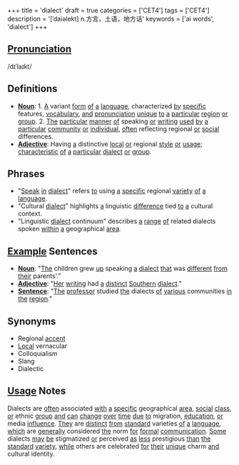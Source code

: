 +++
title = 'dialect'
draft = true
categories = ['CET4']
tags = ['CET4']
description = '[ˈdaiəlekt] n.方言，土语，地方话'
keywords = ['ai words', 'dialect']
+++

## [Pronunciation](/post/pronunciation/)
/dɪˈlaɪkt/

## Definitions
- **[Noun](/post/noun/)**: 1. [A](/post/a/) variant [form](/post/form/) [of](/post/of/) [a](/post/a/) [language](/post/language/), characterized [by](/post/by/) [specific](/post/specific/) features, [vocabulary](/post/vocabulary/), [and](/post/and/) [pronunciation](/post/pronunciation/) [unique](/post/unique/) [to](/post/to/) [a](/post/a/) [particular](/post/particular/) [region](/post/region/) [or](/post/or/) [group](/post/group/). 2. [The](/post/the/) [particular](/post/particular/) [manner](/post/manner/) [of](/post/of/) speaking [or](/post/or/) [writing](/post/writing/) [used](/post/used/) [by](/post/by/) [a](/post/a/) [particular](/post/particular/) [community](/post/community/) [or](/post/or/) [individual](/post/individual/), [often](/post/often/) reflecting regional [or](/post/or/) [social](/post/social/) differences.
- **[Adjective](/post/adjective/)**: Having [a](/post/a/) distinctive [local](/post/local/) [or](/post/or/) regional [style](/post/style/) [or](/post/or/) [usage](/post/usage/); [characteristic](/post/characteristic/) [of](/post/of/) [a](/post/a/) [particular](/post/particular/) [dialect](/post/dialect/) [or](/post/or/) [group](/post/group/).

## Phrases
- "[Speak](/post/speak/) [in](/post/in/) [dialect](/post/dialect/)" refers [to](/post/to/) using [a](/post/a/) [specific](/post/specific/) regional [variety](/post/variety/) [of](/post/of/) [a](/post/a/) [language](/post/language/).
- "Cultural [dialect](/post/dialect/)" highlights [a](/post/a/) linguistic [difference](/post/difference/) tied [to](/post/to/) [a](/post/a/) cultural context.
- "Linguistic [dialect](/post/dialect/) continuum" describes [a](/post/a/) [range](/post/range/) [of](/post/of/) related dialects spoken [within](/post/within/) [a](/post/a/) geographical [area](/post/area/).

## [Example](/post/example/) Sentences
- **[Noun](/post/noun/)**: "[The](/post/the/) children grew [up](/post/up/) speaking [a](/post/a/) [dialect](/post/dialect/) [that](/post/that/) was [different](/post/different/) [from](/post/from/) [their](/post/their/) parents'."
- **[Adjective](/post/adjective/)**: "[Her](/post/her/) [writing](/post/writing/) had [a](/post/a/) [distinct](/post/distinct/) [Southern](/post/southern/) [dialect](/post/dialect/)."
- **[Sentence](/post/sentence/)**: "[The](/post/the/) [professor](/post/professor/) studied [the](/post/the/) dialects [of](/post/of/) [various](/post/various/) communities [in](/post/in/) [the](/post/the/) [region](/post/region/)."

## Synonyms
- Regional [accent](/post/accent/)
- [Local](/post/local/) vernacular
- Colloquialism
- Slang
- Dialectic

## [Usage](/post/usage/) Notes
Dialects are [often](/post/often/) associated [with](/post/with/) [a](/post/a/) [specific](/post/specific/) geographical [area](/post/area/), [social](/post/social/) [class](/post/class/), [or](/post/or/) ethnic [group](/post/group/) [and](/post/and/) [can](/post/can/) [change](/post/change/) [over](/post/over/) [time](/post/time/) [due](/post/due/) [to](/post/to/) migration, [education](/post/education/), [or](/post/or/) media [influence](/post/influence/). [They](/post/they/) are [distinct](/post/distinct/) [from](/post/from/) [standard](/post/standard/) varieties [of](/post/of/) [a](/post/a/) [language](/post/language/), [which](/post/which/) are [generally](/post/generally/) considered [the](/post/the/) norm [for](/post/for/) [formal](/post/formal/) [communication](/post/communication/). [Some](/post/some/) dialects [may](/post/may/) [be](/post/be/) stigmatized [or](/post/or/) perceived [as](/post/as/) [less](/post/less/) prestigious [than](/post/than/) [the](/post/the/) [standard](/post/standard/) [variety](/post/variety/), [while](/post/while/) others are celebrated [for](/post/for/) [their](/post/their/) [unique](/post/unique/) charm [and](/post/and/) cultural identity.
